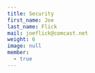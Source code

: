 ```yaml
---
title: Security
first_name: Joe
last_name: Flick
mail: joeflick@comcast.net
weight: 6
image: null
member:
  - true
---
```

